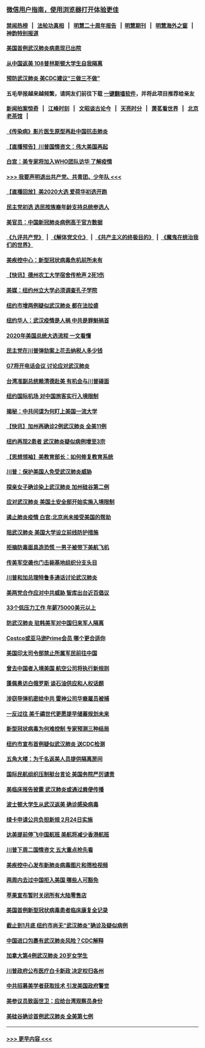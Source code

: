 ### [微信用户指南，使用浏览器打开体验更佳](https://github.com/gfw-breaker/banned-news1/blob/master/indexes/wechat-guide.md?t=0)
#### [禁闻热榜](热点新闻.md?t=0)  &nbsp;&nbsp;|&nbsp;&nbsp; [法轮功真相](https://github.com/gfw-breaker/truth/blob/master/README.md?t=0) &nbsp;&nbsp;|&nbsp;&nbsp; [明慧二十周年报告](https://github.com/gfw-breaker/mh-reports/blob/master/README.md?t=0) &nbsp;&nbsp;|&nbsp;&nbsp;[明慧期刊](https://github.com/gfw-breaker/mh-qikan) &nbsp;&nbsp;|&nbsp;&nbsp; [明慧海外之窗](https://github.com/gfw-breaker/mh-news/blob/master/README.md?t=0) &nbsp;&nbsp;|&nbsp;&nbsp; [神韵特别报道](https://github.com/gfw-breaker/mh-news/blob/master/shenyun.md?t=0)
#### [美国首例武汉肺炎病患现已出院](../pages/nsc412/n11842740.md?t=02041244) 
#### [从中国返美 108普林斯顿大学生自我隔离](../pages/nsc412/n11842714.md?t=02041244) 
#### [预防武汉肺炎 美CDC建议“三做三不做”](../pages/nsc412/n11842700.md?t=02041244) 
#### 五毛举报越来越频繁，请网友们前往下载 [一键翻墙软件](https://github.com/gfw-breaker/ssr-accounts)，并将此项目推荐给亲友
#### [新闻拍案惊奇](https://github.com/gfw-breaker/banned-news1/blob/master/pages/link4.md) &nbsp;&nbsp;|&nbsp;&nbsp; [江峰时刻](https://github.com/gfw-breaker/banned-news1/blob/master/pages/link4.md) &nbsp;&nbsp;|&nbsp;&nbsp; [文昭谈古论今](https://github.com/gfw-breaker/banned-news1/blob/master/pages/link4.md) &nbsp;&nbsp;|&nbsp;&nbsp; [天亮时分](https://github.com/gfw-breaker/banned-news1/blob/master/pages/link4.md) &nbsp;&nbsp;|&nbsp;&nbsp; [萧茗看世界](https://github.com/gfw-breaker/banned-news1/blob/master/pages/link4.md) &nbsp;&nbsp;|&nbsp;&nbsp; [北京老茶馆](https://github.com/gfw-breaker/banned-news1/blob/master/pages/link4.md) &nbsp;&nbsp;|&nbsp;&nbsp; 
#### [《传染病》影片医生原型再赴中国抗击肺炎](../pages/nsc412/n11842626.md?t=02041244) 
#### [【直播预告】川普国情咨文：伟大美国再起](../pages/nsc412/n11842079.md?t=02041244) 
#### [白宫：美专家将加入WHO团队访华 了解疫情](../pages/nsc412/n11842198.md?t=02041244) 
#### [>>> 我要声明退出共产党、共青团、少年队 <<<](https://github.com/begood0513/goodnews/blob/master/quit/letter.md) 
#### [【直播回放】美2020大选 爱荷华初选开跑](../pages/nsc412/n11841820.md?t=02041244) 
#### [民主党初选 选民按族裔年龄支持总统参选人](../pages/nsc412/n11842239.md?t=02041244) 
#### [美官员：中国新冠肺炎病例高于官方数据](../pages/nsc412/n11842452.md?t=02041244) 
#### [《九评共产党》](https://github.com/begood0513/9ping.md/blob/master/README.md) &nbsp;|&nbsp; [《解体党文化》](../../../../jtdwh.md/blob/master/README.md)  &nbsp;|&nbsp; [《共产主义的终极目的》](../../../../gczydzjmd.md/blob/master/README.md) &nbsp;|&nbsp; [《魔鬼在统治我们的世界》](../../../../mgztzwmdsj.md/blob/master/README.md) 
#### [美疾控中心：新型冠状病毒危机前所未有](../pages/nsc412/n11842406.md?t=02041244) 
#### [【快讯】德州农工大学宿舍传枪声 2死1伤](../pages/nsc412/n11842279.md?t=02041244) 
#### [美媒：纽约州立大学必须调查孔子学院](../pages/nsc412/n11840637.md?t=02041244) 
#### [纽约市增两例疑似武汉肺炎 都在法拉盛](../pages/nsc412/n11840625.md?t=02041244) 
#### [纽约华人：武汉疫情是人祸 中共是罪魁祸首](../pages/nsc412/n11840631.md?t=02041244) 
#### [2020年美国总统大选流程 一文看懂](../pages/nsc412/n11842056.md?t=02041244) 
#### [民主党在川普弹劾案上花去纳税人多少钱](../pages/nsc412/n11841941.md?t=02041244) 
#### [G7将开电话会议 讨论应对武汉肺炎](../pages/nsc412/n11841658.md?t=02041244) 
#### [台湾准副总统赖清德赴美 有机会与川普碰面](../pages/nsc412/n11841332.md?t=02041244) 
#### [纽约国际机场  对中国旅客实行入境限制](../pages/nsc412/n11840619.md?t=02041244) 
#### [揭秘：中共间谍为何盯上美国一流大学](../pages/nsc412/n11840270.md?t=02041244) 
#### [【快讯】加州再确诊2例武汉肺炎 全美11例](../pages/nsc412/n11840339.md?t=02041244) 
#### [纽约再现2患者 武汉肺炎疑似病例增至3宗](../pages/nsc412/n11840010.md?t=02041244) 
#### [【思想领袖】美教育部长：如何修复教育系统](../pages/nsc412/n11690865.md?t=02041244) 
#### [川普：保护美国人免受武汉肺炎威胁](../pages/nsc412/n11839718.md?t=02041244) 
#### [探亲女子确诊染上武汉肺炎 加州硅谷第二例](../pages/nsc412/n11839784.md?t=02041244) 
#### [应对武汉肺炎 美国土安全部开始实施入境限制](../pages/nsc412/n11839729.md?t=02041244) 
#### [遏止肺炎疫情 白宫:北京尚未接受美国的帮助](../pages/nsc412/n11839660.md?t=02041244) 
#### [阻武汉肺炎 美国大学设立前线防护措施](../pages/nsc412/n11839479.md?t=02041244) 
#### [拒摘防毒面具造恐慌 一男子被带下美航飞机](../pages/nsc412/n11839455.md?t=02041244) 
#### [传美军空袭也门击毙基地组织分支头目](../pages/nsc412/n11839210.md?t=02041244) 
#### [川普和加总理特鲁多通话讨论武汉肺炎](../pages/nsc412/n11839128.md?t=02041244) 
#### [美两党合作应对中共威胁 智库出台近百倡议](../pages/nsc412/n11838437.md?t=02041244) 
#### [33个低压力工作 年薪75000美元以上](../pages/nsc412/n11834441.md?t=02041244) 
#### [防武汉肺炎 驻韩美军对中国归来军人隔离](../pages/nsc412/n11838970.md?t=02041244) 
#### [Costco或亚马逊Prime会员 哪个更合适你](../pages/nsc412/n11834459.md?t=02041244) 
#### [美国印太司令部禁止所属军民前往中国](../pages/nsc412/n11838418.md?t=02041244) 
#### [曾去中国者入境美国 航空公司将执行新规则](../pages/nsc412/n11838375.md?t=02041244) 
#### [蓬佩奥访白俄罗斯 谈石油供应和人权话题](../pages/nsc412/n11838242.md?t=02041244) 
#### [涉窃导弹机密给中共 雷神公司华裔雇员被捕](../pages/nsc412/n11838129.md?t=02041244) 
#### [一反过往 美千禧世代更愿提早储蓄规划未来](../pages/nsc412/n11837601.md?t=02041244) 
#### [新型冠状病毒为何难控制 专家预测三种结局](../pages/nsc412/n11838002.md?t=02041244) 
#### [纽约市宣布首例疑似武汉肺炎 送CDC检测](../pages/nsc412/n11837852.md?t=02041244) 
#### [五角大楼：为千名返美人员提供隔离房间](../pages/nsc412/n11837831.md?t=02041244) 
#### [国际民航组织压制挺台言论 美国务院严厉谴责](../pages/nsc412/n11837791.md?t=02041244) 
#### [美临床报告披露 武汉肺炎或通过粪便传播](../pages/nsc412/n11837626.md?t=02041244) 
#### [波士顿大学生从武汉返美 确诊感染病毒](../pages/nsc412/n11837580.md?t=02041244) 
#### [绿卡申请公共负担新规 2月24日实施](../pages/nsc412/n11836634.md?t=02041244) 
#### [达美提前停飞中国航班 美航将减少香港航班](../pages/nsc412/n11837649.md?t=02041244) 
#### [川普下周二国情咨文 五大重点抢先看](../pages/nsc412/n11837512.md?t=02041244) 
#### [美疾控中心发布新肺炎病毒图片和筛检视频](../pages/nsc412/n11837491.md?t=02041244) 
#### [两周内去过中国拒入美国 哪些人可豁免](../pages/nsc412/n11837400.md?t=02041244) 
#### [苹果宣布暂时关闭所有大陆零售店](../pages/nsc412/n11837097.md?t=02041244) 
#### [美国首例新型冠状病毒患者临床康复全记录](../pages/nsc412/n11836513.md?t=02041244) 
#### [截止到1月底  纽约市尚无“武汉肺炎”确诊及疑似病例](../pages/nsc412/n11836657.md?t=02041244) 
#### [中国进口包裹有武汉肺炎风险？CDC解释](../pages/nsc412/n11836321.md?t=02041244) 
#### [加拿大第4例武汉肺炎 20岁女学生](../pages/nsc412/n11836537.md?t=02041244) 
#### [川普政府公布医疗白卡新政 决定权归各州](../pages/nsc412/n11836336.md?t=02041244) 
#### [中共招募美学者获取技术 引发美国政府警觉](../pages/nsc412/n11836277.md?t=02041244) 
#### [美参议员致函世卫：应给台湾观察员身份](../pages/nsc412/n11836183.md?t=02041244) 
#### [美硅谷确诊首例武汉肺炎 全美第七例](../pages/nsc412/n11836093.md?t=02041244) 

----
#### [ >>> 更早内容 <<< ](../indexes/nsc412-earlier.md)

